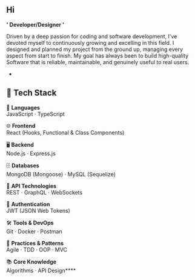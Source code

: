 ## Hi

**' Developer/Designer '**

Driven by a deep passion for coding and software development, I've devoted myself to continuously growing and excelling in this field. I designed and planned my project from the ground up, managing every aspect from  start to finish. My goal has always been to build high-quality Software that is reliable, maintainable, and genuinely useful to real users. 

- 
## 🚀 Tech Stack

🧠 **Languages**  
JavaScript · TypeScript

🌐 **Frontend**  
React (Hooks, Functional & Class Components)

🖥️ **Backend**  
Node.js · Express.js

🗄️ **Databases**  
MongoDB (Mongoose) · MySQL (Sequelize)

🔌 **API Technologies**  
REST · GraphQL · WebSockets

🔐 **Authentication**  
JWT (JSON Web Tokens)

🛠️ **Tools & DevOps**  
Git · Docker · Postman

🧱 **Practices & Patterns**  
Agile · TDD · OOP · MVC

📚 **Core Knowledge**  
Algorithms · API Design****

<!--
**Mohamad-mali/Mohamad-mali** is a ✨ _special_ ✨ repository because its `README.md` (this file) appears on your GitHub profile.

Here are some ideas to get you started:

- 🔭 I’m currently working on ...
- 🌱 I’m currently learning ...
- 👯 I’m looking to collaborate on ...
- 🤔 I’m looking for help with ...
- 💬 Ask me about ...
- 📫 How to reach me: ...
- 😄 Pronouns: ...
- ⚡ Fun fact: ...
-->
